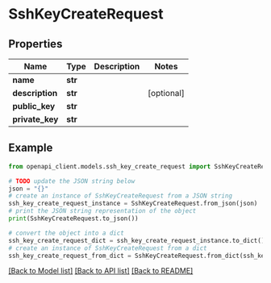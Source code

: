 # SshKeyCreateRequest


## Properties

Name | Type | Description | Notes
------------ | ------------- | ------------- | -------------
**name** | **str** |  | 
**description** | **str** |  | [optional] 
**public_key** | **str** |  | 
**private_key** | **str** |  | 

## Example

```python
from openapi_client.models.ssh_key_create_request import SshKeyCreateRequest

# TODO update the JSON string below
json = "{}"
# create an instance of SshKeyCreateRequest from a JSON string
ssh_key_create_request_instance = SshKeyCreateRequest.from_json(json)
# print the JSON string representation of the object
print(SshKeyCreateRequest.to_json())

# convert the object into a dict
ssh_key_create_request_dict = ssh_key_create_request_instance.to_dict()
# create an instance of SshKeyCreateRequest from a dict
ssh_key_create_request_from_dict = SshKeyCreateRequest.from_dict(ssh_key_create_request_dict)
```
[[Back to Model list]](../README.md#documentation-for-models) [[Back to API list]](../README.md#documentation-for-api-endpoints) [[Back to README]](../README.md)


